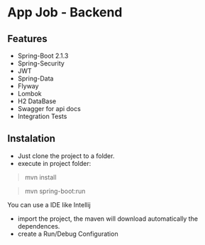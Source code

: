 # App Job - Backend

## Features
- Spring-Boot 2.1.3
- Spring-Security
- JWT
- Spring-Data
- Flyway
- Lombok
- H2 DataBase
- Swagger for api docs
- Integration Tests

## Instalation
- Just clone the project to a folder.
- execute in project folder:
> mvn install

> mvn spring-boot:run

You can use a IDE like Intellij
- import the project, the maven will download automatically the dependences.
- create a Run/Debug Configuration
